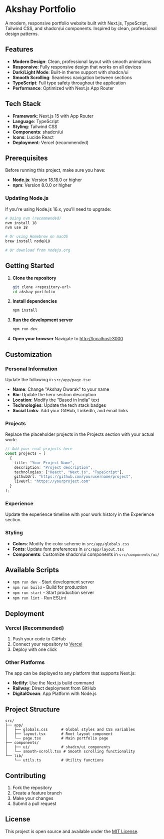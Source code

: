 # Akshay Portfolio

A modern, responsive portfolio website built with Next.js, TypeScript, Tailwind CSS, and shadcn/ui components. Inspired by clean, professional design patterns.

## Features

- **Modern Design**: Clean, professional layout with smooth animations
- **Responsive**: Fully responsive design that works on all devices
- **Dark/Light Mode**: Built-in theme support with shadcn/ui
- **Smooth Scrolling**: Seamless navigation between sections
- **TypeScript**: Full type safety throughout the application
- **Performance**: Optimized with Next.js App Router

## Tech Stack

- **Framework**: Next.js 15 with App Router
- **Language**: TypeScript
- **Styling**: Tailwind CSS
- **Components**: shadcn/ui
- **Icons**: Lucide React
- **Deployment**: Vercel (recommended)

## Prerequisites

Before running this project, make sure you have:

- **Node.js**: Version 18.18.0 or higher
- **npm**: Version 8.0.0 or higher

### Updating Node.js

If you're using Node.js 16.x, you'll need to upgrade:

```bash
# Using nvm (recommended)
nvm install 18
nvm use 18

# Or using Homebrew on macOS
brew install node@18

# Or download from nodejs.org
```

## Getting Started

1. **Clone the repository**
   ```bash
   git clone <repository-url>
   cd akshay-portfolio
   ```

2. **Install dependencies**
   ```bash
   npm install
   ```

3. **Run the development server**
   ```bash
   npm run dev
   ```

4. **Open your browser**
   Navigate to [http://localhost:3000](http://localhost:3000)

## Customization

### Personal Information

Update the following in `src/app/page.tsx`:

- **Name**: Change "Akshay Dwarak" to your name
- **Bio**: Update the hero section description
- **Location**: Modify the "Based in India" text
- **Technologies**: Update the tech stack badges
- **Social Links**: Add your GitHub, LinkedIn, and email links

### Projects

Replace the placeholder projects in the Projects section with your actual work:

```typescript
// Add your real projects here
const projects = [
  {
    title: "Your Project Name",
    description: "Project description",
    technologies: ["React", "Next.js", "TypeScript"],
    githubUrl: "https://github.com/yourusername/project",
    liveUrl: "https://yourproject.com"
  }
];
```

### Experience

Update the experience timeline with your work history in the Experience section.

### Styling

- **Colors**: Modify the color scheme in `src/app/globals.css`
- **Fonts**: Update font preferences in `src/app/layout.tsx`
- **Components**: Customize shadcn/ui components in `src/components/ui/`

## Available Scripts

- `npm run dev` - Start development server
- `npm run build` - Build for production
- `npm run start` - Start production server
- `npm run lint` - Run ESLint

## Deployment

### Vercel (Recommended)

1. Push your code to GitHub
2. Connect your repository to [Vercel](https://vercel.com)
3. Deploy with one click

### Other Platforms

The app can be deployed to any platform that supports Next.js:

- **Netlify**: Use the Next.js build command
- **Railway**: Direct deployment from GitHub
- **DigitalOcean**: App Platform with Node.js

## Project Structure

```
src/
├── app/
│   ├── globals.css      # Global styles and CSS variables
│   ├── layout.tsx       # Root layout component
│   └── page.tsx         # Main portfolio page
├── components/
│   ├── ui/              # shadcn/ui components
│   └── smooth-scroll.tsx # Smooth scrolling functionality
└── lib/
    └── utils.ts         # Utility functions
```

## Contributing

1. Fork the repository
2. Create a feature branch
3. Make your changes
4. Submit a pull request

## License

This project is open source and available under the [MIT License](LICENSE).
